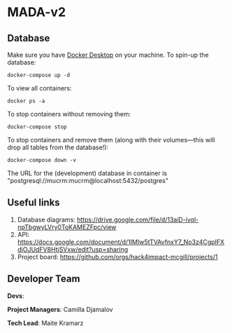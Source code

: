 # MADA-v2

## Database
Make sure you have [Docker Desktop](https://www.docker.com/get-started/) on your machine.
To spin-up the database:
``` 
docker-compose up -d 
```

To view all containers:
``` 
docker ps -a 
```

To stop containers without removing them:
``` 
docker-compose stop 
```

To stop containers and remove them (along with their volumes—this will drop all tables from the database!):
``` 
docker-compose down -v 
```

The URL for the (development) database in container is "postgresql://mucrm:mucrm@localhost:5432/postgres"


## Useful links
1. Database diagrams: https://drive.google.com/file/d/13aiD-ivql-npTbgwyLVry0ToKAMEZFpc/view
2. API: https://docs.google.com/document/d/1IMIw5tTVAvfnxY7_No3z4CgpIFXdjOJUdFV8HtjSVxw/edit?usp=sharing
3. Project board: https://github.com/orgs/hack4impact-mcgill/projects/1


## Developer Team
**Devs**: 

**Project Managers**: Camilla Djamalov

**Tech Lead**: Maite Kramarz
